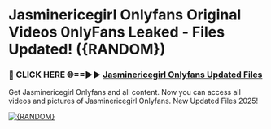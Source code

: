 # Jasminericegirl Onlyfans Original Videos 0nlyFans Leaked - Files Updated! ({RANDOM})

<h3>🔴 CLICK HERE 🌐==►► <a href="https://betterlinks.top/A2PfLJ" rel="nofollow">Jasminericegirl Onlyfans Updated Files</a></h3>

Get Jasminericegirl Onlyfans and all content. Now you can access all videos and pictures of Jasminericegirl Onlyfans. New Updated Files 2025!

[![{RANDOM}](https://i.imgur.com/ppqm5kG.gif)](https://betterlinks.top/A2PfLJ)